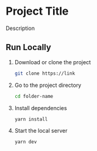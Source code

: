 # Project Title

Description

## Run Locally

1. Download or clone the project

   ```sh
   git clone https://link
   ```

2. Go to the project directory

   ```sh
   cd folder-name
   ```

3. Install dependencies

   ```sh
   yarn install
   ```

4. Start the local server

   ```sh
   yarn dev
   ```
